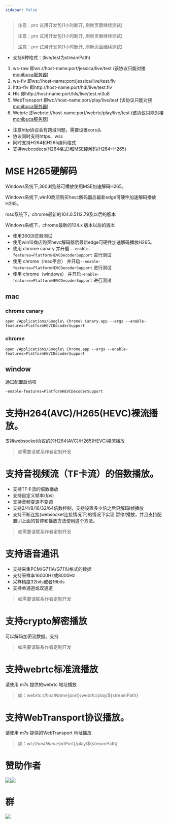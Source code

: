 ```yaml
---
sidebar: false
---
```

<ProDemoPlayer/>

> 注意：pro 试用开发包(1小时断开, 刷新页面继续测试)
>
> 注意：pro 试用开发包(1小时断开, 刷新页面继续测试)
>
> 注意：pro 试用开发包(1小时断开, 刷新页面继续测试)


- 支持6种格式：(live/test为streamPath)
1. ws-raw 即ws://host-name:port/jessica/live/test (该协议只能对接[monibuca服务器](https://monibuca.com))
2. ws-flv 即ws://host-name:port/jessica/live/test.flv
3. http-flv 即http://host-name:port/hdl/live/test.flv
4. Hls 即http://host-name:port/hls/live/test.m3u8
5. WebTransport 即wt://host-name:port/play/live/test (该协议只能对接[monibuca服务器](https://monibuca.com))
6. Webrtc 即webrtc://host-name:port/webrtc/play/live/test (该协议只能对接[monibuca服务器](https://monibuca.com))
- 注意http协议会有跨域问题，需要设置cors头
- 协议同时支持https、wss
- 同时支持H264和H265编码格式
- 支持webcodecs(H264格式)和MSE硬解码(H264+H265)



# MSE H265硬解码

Windows系统下,360浏览器可播放使用MSE加速解码H265。

Windows系统下,win10商店购买hevc解码器后最新edge可硬件加速解码播放H265。

mac系统下，chrome最新的104.0.5112.79及以后的版本

Windows系统下，chrome最新的104.x 版本以后的版本

- 使用360浏览器测试
- 使用win10商店购买hevc解码器后最新edge可硬件加速解码播放H265。
- 使用 chrome canary 并开启 `--enable-features=PlatformHEVCDecoderSupport` 进行测试
- 使用 chrome（mac平台） 并开启`--enable-features=PlatformHEVCDecoderSupport` 进行测试
- 使用 chrome（windows） 并开启`-enable-features=PlatformHEVCDecoderSupport` 进行测试

## mac

### chrome canary
```shell
open /Applications/Google\ Chrome\ Canary.app --args --enable-features=PlatformHEVCDecoderSupport
```

### chrome
```shell
open /Applications/Google\ Chrome.app --args --enable-features=PlatformHEVCDecoderSupport
```


## window
通过配置启动项

```shell
-enable-features=PlatformHEVCDecoderSupport
```

# 支持H264(AVC)/H265(HEVC)裸流播放。

支持websocket协议的的H264(AVC)/H265(HEVC)裸流播放

> 如需要请联系作者定制开发



# 支持音视频流（TF卡流）的倍数播放。

- 支持TF卡流的倍数播放
- 支持自定义帧率(fps)
- 支持音频变速不变调
- 支持2/4/8/16/32/64倍数控制，支持设置多少倍之后只解码I帧播放
- 支持不断连接(websocket连接情况下)的情况下实现 暂停/播放，并且支持配置UI上面的暂停和播放方法使用这个方法。

> 如需要请联系作者定制开发

# 支持语音通讯
- 支持采集PCM/G711A/G711U格式的数据
- 支持采样率16000Hz或8000Hz
- 采样精度32bits或者16bits
- 支持单通道或双通道

> 如需要请联系作者定制开发

# 支持crypto解密播放
可以解码加密流数据。支持

> 如需要请联系作者定制开发

# 支持webrtc标准流播放
请使用 m7s 提供的webrtc 地址播放

> 如：webrtc://${hostName}${port}/webrtc/play/${streamPath}


# 支持WebTransport协议播放。
请使用 m7s 提供的WebTransport 地址播放

> 如：wt://${hostName}${wtPort}/play/${streamPath}



# 赞助作者

<img src="/public/wx.jpg"><img src="/public/alipay.jpg">

# 群
<img src="/public/qrcode.jpeg">

